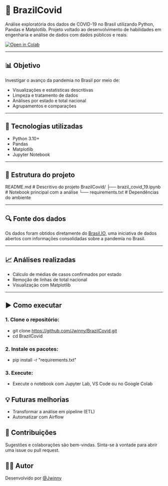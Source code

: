 # 🦠 BrazilCovid

Análise exploratória dos dados de COVID-19 no Brasil utilizando Python, Pandas e Matplotlib. Projeto voltado ao desenvolvimento de habilidades em engenharia e análise de dados com dados públicos e reais.

[![Open in Colab](https://colab.research.google.com/assets/colab-badge.svg)](https://colab.research.google.com/github/Jwinny/BrazilCovid/blob/master/brazil_covid_19.ipynb)

---

## 📊 Objetivo

Investigar o avanço da pandemia no Brasil por meio de:

- Visualizações e estatísticas descritivas
- Limpeza e tratamento de dados
- Análises por estado e total nacional
- Agrupamentos e comparações

---

## 🧰 Tecnologias utilizadas

- Python 3.10+
- Pandas
- Matplotlib
- Jupyter Notebook

---

## 📁 Estrutura do projeto

README.md # Descritivo do projeto
BrazilCovid/
├── brazil_covid_19.ipynb # Notebook principal com a análise
└── requirements.txt # Dependências do ambiente


---

## 🔍 Fonte dos dados

Os dados foram obtidos diretamente do [Brasil.IO](https://brasil.io/dataset/covid19/caso_full/), uma iniciativa de dados abertos com informações consolidadas sobre a pandemia no Brasil.

---

## 📈 Análises realizadas

- Cálculo de médias de casos confirmados por estado
- Remoção de linhas de total nacional
- Visualização com Matplotlib

---

## ▶️ Como executar

### 1. Clone o repositório:

- git clone https://github.com/Jwinny/BrazilCovid.git
- cd BrazilCovid

### 2. Instale os pacotes:

- pip install -r "requirements.txt"

### 3. Execute: 
- Execute o notebook com Jupyter Lab, VS Code ou no Google Colab

## 💡 Futuras melhorias
- Transformar a análise em pipeline (ETL)
- Automatizar com Airflow

## 🤝 Contribuições
Sugestões e colaborações são bem-vindas. Sinta-se à vontade para abrir uma issue ou pull request.

## 👨‍💻 Autor
Desenvolvido por [@Jwinny](https://github.com/Jwinny)
